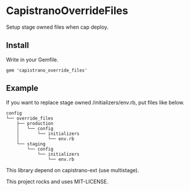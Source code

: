 # CapistranoOverrideFiles

Setup stage owned files when cap deploy.


## Install

Write in your Gemfile.

```
gem 'capistrano_override_files'
```

## Example

If you want to replace stage owned /initializers/env.rb, put files like below.

```
config
└── override_files
    ├── production
    │   └── config
    │       └── initializers
    │           └── env.rb
    └── staging
        └── config
            └── initializers
                └── env.rb
```


This library depend on capistrano-ext (use multistage).

This project rocks and uses MIT-LICENSE.
